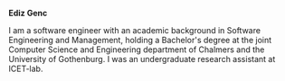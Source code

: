 <b>Ediz Genc</b>

I am a software engineer with an academic background in Software Engineering and Management, holding a Bachelor's degree at the joint Computer Science and Engineering department of Chalmers and the University of Gothenburg. I was an undergraduate research assistant at ICET-lab.